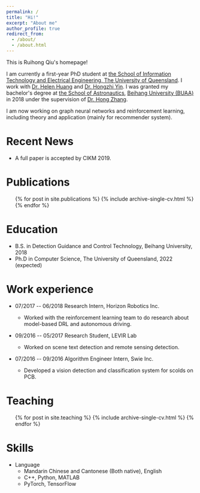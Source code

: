 ```yaml
---
permalink: /
title: "Hi!"
excerpt: "About me"
author_profile: true
redirect_from: 
  - /about/
  - /about.html
---
```


This is Ruihong Qiu's homepage!

I am currently a first-year PhD student at <a href="https://www.itee.uq.edu.au/" target="_blank">the 
School of Information Technology and Electrical Engineering, 
<a href="https://www.uq.edu.cn" target="_blank"> The University of Queensland</a>. 
I work with <a href="http://staff.itee.uq.edu.au/huang/" target="_blank">
Dr. Helen Huang</a> and <a href="http://net.pku.edu.cn/daim/hongzhi.yin/" target="_blank"> Dr.
Hongzhi Yin</a>. I was granted my bachelor's degree at <a href="http://www.sa.buaa.edu.cn/" target="_blank">the 
School of Astronautics</a>, <a href="http://www.buaa.edu.cn" target="_blank">
Beihang University (BUAA)</a> in 2018 under the supervision of <a href="http://www.sa.buaa.edu.cn/info/1056/2973.htm" target="_blank">
Dr. Hong Zhang</a>.

I am now working on graph neural networks and reinforcement learning, 
including theory and application (mainly for recommender system).

Recent News
=====
* A full paper is accepted by CIKM 2019.

Publications
======
  <ul>{% for post in site.publications %}
    {% include archive-single-cv.html %}
  {% endfor %}</ul>

Education
======
* B.S. in Detection Guidance and Control Technology, Beihang University, 2018
* Ph.D in Computer Science, The University of Queensland, 2022 (expected)

Work experience
======
* 07/2017 -- 06/2018 Research Intern, Horizon Robotics Inc.
  * Worked with the reinforcement learning team to do research about model-based DRL and autonomous driving.

* 09/2016 -- 05/2017 Research Student, LEVIR Lab
  * Worked on scene text detection and remote sensing detection.

* 07/2016 -- 09/2016 Algorithm Engineer Intern, Swie Inc.
  * Developed a vision detection and classification system for scolds on PCB.
  
Teaching
======
  <ul>{% for post in site.teaching %}
    {% include archive-single-cv.html %}
  {% endfor %}</ul>
  
Skills
======
* Language
  * Mandarin Chinese and Cantonese (Both native), English
  * C++, Python, MATLAB
  * PyTorch, TensorFlow